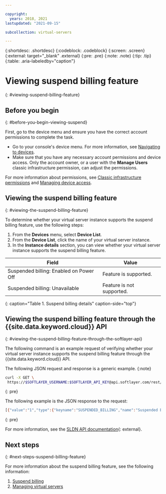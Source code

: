 ```yaml
---

copyright:
  years: 2018, 2021
lastupdated: "2021-09-15"

subcollection: virtual-servers

---
```


{:shortdesc: .shortdesc}
{:codeblock: .codeblock}
{:screen: .screen}
{:external: target="_blank" .external}
{:pre: .pre}
{:note: .note}
{:tip: .tip}
{:table: .aria-labeledby="caption"}

# Viewing suspend billing feature
{: #viewing-suspend-billing-feature}

## Before you begin
{: #before-you-begin-viewing-suspend}

First, go to the device menu and ensure you have the correct account permissions to complete the task. 

* Go to your console's device menu. For more information, see [Navigating to devices](/docs/virtual-servers?topic=virtual-servers-navigating-devices).
* Make sure that you have any necessary account permissions and device access. Only the account owner, or a user with the **Manage Users** classic infrastructure permission, can adjust the permissions. 

For more information about permissions, see [Classic infrastructure permissions](/docs/account?topic=account-infrapermission) and [Managing device access](/docs/virtual-servers?topic=virtual-servers-managing-device-access).

## Viewing the suspend billing feature
{: #viewing-the-suspend-billing-feature}

To determine whether your virtual server instance supports the suspend billing feature, use the following steps:

1. From the **Devices** menu, select **Device List**. 
2. From the **Device List**, click the name of your virtual server instance. 
3. In the **Instance details** section, you can view whether your virtual server instance supports the suspend billing feature. 

| Field                                 | Value                     |
| --------------------------------------| ------------------------- |
| Suspended billing: Enabled on Power Off | Feature is supported.     |
| Suspended billing: Unavailable          | Feature is not supported. |
{: caption="Table 1. Suspend billing details" caption-side="top"}

## Viewing the suspend billing feature through the {{site.data.keyword.cloud}} API
{: #viewing-the-suspend-billing-feature-through-the-softlayer-api}

The following command is an example request of verifying whether your virtual server instance supports the suspend billing feature through the {{site.data.keyword.cloud}} API.

The following JSON request and response is a generic example. 
{:note}

```bash
curl -X GET \
 https://$SOFTLAYER_USERNAME:$SOFTLAYER_API_KEY@api.softlayer.com/rest/v3/SoftLayer_Virtual_Guest/<VSI ID>/getAttributes.json
```
{: pre}

The following example is the JSON response to the request:

```bash
[{"value":"1","type":{"keyname":"SUSPENDED_BILLING","name":"Suspended Billing"}}]
```
{: pre}

For more information, see the [SLDN API documentation](https://softlayer.github.io/reference/services/SoftLayer_Virtual_Guest/getAttributes/){: external}.

## Next steps
{: #next-steps-suspend-billing-feature}

For more information about the suspend billing feature, see the following information:
1. [Suspend billing](/docs/virtual-servers?topic=virtual-servers-requirements)
2. [Managing virtual servers](/docs/virtual-servers?topic=virtual-servers-managing-virtual-servers#managing-virtual-servers)

